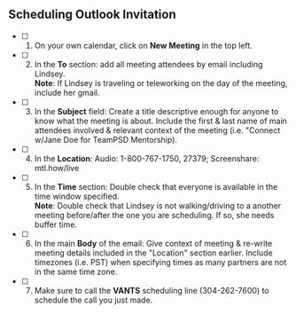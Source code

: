 ## Scheduling Outlook Invitation

- [ ] 1. On your own calendar, click on **New Meeting** in the top left.

- [ ] 2. In the **To** section: add all meeting attendees by email including Lindsey.  
**Note**: If Lindsey is traveling or teleworking on the day of the meeting, include her gmail.

- [ ] 3. In the **Subject** field: Create a title descriptive enough for anyone to know what the meeting is about. Include the first & last name of main attendees involved & relevant context of the meeting (i.e. "Connect w/Jane Doe for TeamPSD Mentorship).

- [ ] 4. In the **Location**: Audio: 1-800-767-1750, 27379; Screenshare: mtl.how/live

- [ ] 5. In the **Time** section: Double check that everyone is available in the time window specified.  
**Note**: Double check that Lindsey is not walking/driving to a another meeting before/after the one you are scheduling. If so, she needs buffer time.

- [ ] 6. In the main **Body** of the email: Give context of meeting & re-write meeting details included in the "Location" section earlier. Include timezones (i.e. PST) when specifying times as many partners are not in the same time zone.

- [ ] 7. Make sure to call the **VANTS** scheduling line (304-262-7600) to schedule the call you just made.
